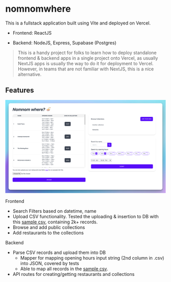 # nomnomwhere

This is a fullstack application built using Vite and deployed on Vercel.

-   Frontend: ReactJS

-   Backend: NodeJS, Express, Supabase (Postgres)

> This is a handy project for folks to learn how to deploy standalone frontend & backend apps in a single project onto Vercel, as usually NextJS apps is usually the way to do it for deployment to Vercel. However, in teams that are not familiar with NextJS, this is a nice alternative.

## Features

![](preview.png)

Frontend

-   Search Filters based on datetime, name
-   Upload CSV functionality. Tested the uploading & insertion to DB with this [sample csv](api/sampleFile.csv), containing 2k+ records.
-   Browse and add public collections
-   Add restaurants to the collections

Backend

-   Parse CSV records and upload them into DB
    -   Mapper for mapping opening hours input string (2nd column in .csv) into JSON, covered by tests
    -   Able to map all records in the [sample csv](api/sampleFile.csv).
-   API routes for creating/getting restaurants and collections
